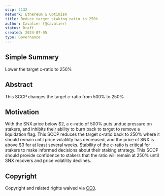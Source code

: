 ```yaml
---
sccp: 2132
network: Ethereum & Optimism
title: Reduce target staking ratio to 250%
author: Cavalier (@cavalier)
status: Draft
created: 2024-07-05
type: Governance
---
```


<!--You can leave these HTML comments in your merged SCCP and delete the visible duplicate text guides, they will not appear and may be helpful to refer to if you edit it again. This is the suggested template for new SCCPs. Note that an SCCP number will be assigned by an editor. When opening a pull request to submit your SCCP, please use an abbreviated title in the filename, `sccp-draft_title_abbrev.md`. The title should be 44 characters or less.-->

## Simple Summary

<!--"If you can't explain it simply, you don't understand it well enough." Provide a simplified and layman-accessible explanation of the SCCP.-->

Lower the target c-ratio to 250%

## Abstract

<!--A short (~200 word) description of the variable change proposed.-->

This SCCP changes the target c-ratio from 500% to 250%

## Motivation

<!--The motivation is critical for SCCPs that want to update variables within Synthetix. It should clearly explain why the existing variable is not incentive aligned. SCCP submissions without sufficient motivation may be rejected outright.-->

With the SNX price below $2, a c-ratio of 500% puts undue pressure on stakers, and inhibits their ability to burn back to target to remove a liquidation flag. This SCCP reduces the target c-ratio back to 250% where it should remain until price volatility has decreased, and the price of SNX is above $3 for at least several weeks. Stability of the c-ratio is critical for stakers to make informed decisions about their staking strategy. This SCCP should provide confidence to stakers that the ratio will remain at 250% until SNX recovers and price volatility declines.

## Copyright

Copyright and related rights waived via [CC0](https://creativecommons.org/publicdomain/zero/1.0/).

